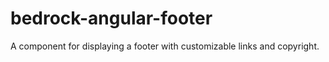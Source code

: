 # bedrock-angular-footer
A component for displaying a footer with customizable links and copyright.
